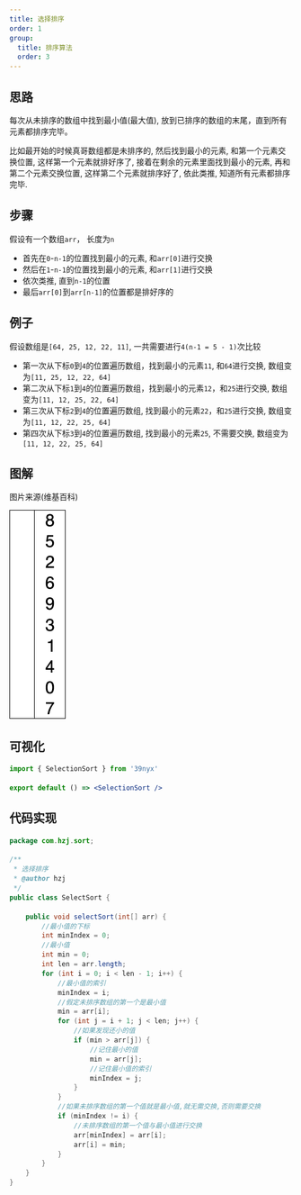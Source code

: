```yaml
---
title: 选择排序
order: 1
group:
  title: 排序算法
  order: 3
---
```


## 思路

每次从未排序的数组中找到最小值(最大值), 放到已排序的数组的末尾，直到所有元素都排序完毕。

比如最开始的时候真哥数组都是未排序的, 然后找到最小的元素, 和第一个元素交换位置, 这样第一个元素就排好序了, 接着在剩余的元素里面找到最小的元素, 再和第二个元素交换位置, 这样第二个元素就排序好了, 依此类推, 知道所有元素都排序完毕.

## 步骤

假设有一个数组`arr`， 长度为`n`

- 首先在`0`-`n-1`的位置找到最小的元素, 和`arr[0]`进行交换
- 然后在`1`-`n-1`的位置找到最小的元素, 和`arr[1]`进行交换
- 依次类推, 直到`n-1`的位置
- 最后`arr[0]`到`arr[n-1]`的位置都是排好序的

## 例子

假设数组是`[64, 25, 12, 22, 11]`, 一共需要进行`4(n-1 = 5 - 1)`次比较

- 第一次从下标`0`到`4`的位置遍历数组，找到最小的元素`11`, 和`64`进行交换, 数组变为`[11, 25, 12, 22, 64]`
- 第二次从下标`1`到`4`的位置遍历数组，找到最小的元素`12`，和`25`进行交换, 数组变为`[11, 12, 25, 22, 64]`
- 第三次从下标`2`到`4`的位置遍历数组, 找到最小的元素`22`，和`25`进行交换, 数组变为`[11, 12, 22, 25, 64]`
- 第四次从下标`3`到`4`的位置遍历数组, 找到最小的元素`25`, 不需要交换, 数组变为`[11, 12, 22, 25, 64]`

## 图解

图片来源(维基百科)

![](./img/Selection-Sort-Animation.gif)

## 可视化

```jsx
import { SelectionSort } from '39nyx'

export default () => <SelectionSort />
```

## 代码实现

```java
package com.hzj.sort;

/**
 * 选择排序
 * @author hzj
 */
public class SelectSort {

    public void selectSort(int[] arr) {
        //最小值的下标
        int minIndex = 0;
        //最小值
        int min = 0;
        int len = arr.length;
        for (int i = 0; i < len - 1; i++) {
            //最小值的索引
            minIndex = i;
            //假定未排序数组的第一个是最小值
            min = arr[i];
            for (int j = i + 1; j < len; j++) {
                //如果发现还小的值
                if (min > arr[j]) {
                    //记住最小的值
                    min = arr[j];
                    //记住最小值的索引
                    minIndex = j;
                }
            }
            //如果未排序数组的第一个值就是最小值,就无需交换,否则需要交换
            if (minIndex != i) {
                //未排序数组的第一个值与最小值进行交换
                arr[minIndex] = arr[i];
                arr[i] = min;
            }
        }
    }
}
```
